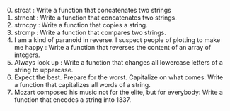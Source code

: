 0. strcat : Write a function that concatenates two strings
1. strncat : Write a function that concatenates two strings.
2. strncpy : Write a function that copies a string.
3. strcmp : Write a function that compares two strings.
4. I am a kind of paranoid in reverse. I suspect people of plotting to make me happy :
Write a function that reverses the content of an array of integers.
5. Always look up : Write a function that changes all lowercase letters of a string to uppercase.
6. Expect the best. Prepare for the worst. Capitalize on what comes: Write a function that capitalizes all words of a string.
7. Mozart composed his music not for the elite, but for everybody: Write a function that encodes a string into 1337.
